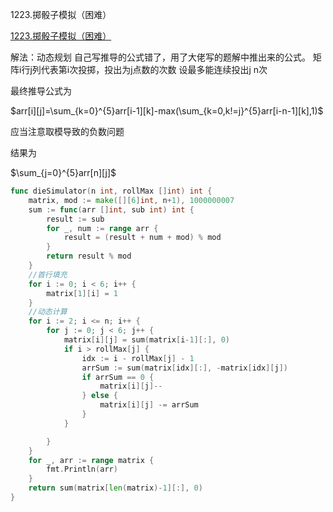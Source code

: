 1223.掷骰子模拟（困难）

[1223.掷骰子模拟（困难）](https://leetcode.cn/problems/dice-roll-simulation/)

解法：动态规划
自己写推导的公式错了，用了大佬写的题解中推出来的公式。
矩阵i行j列代表第i次投掷，投出为j点数的次数
设最多能连续投出j n次

最终推导公式为

$arr[i][j]=\sum_{k=0}^{5}arr[i-1][k]-max(\sum_{k=0,k!=j}^{5}arr[i-n-1][k],1)$



应当注意取模导致的负数问题

结果为

$\sum_{j=0}^{5}arr[n][j]$



```go
func dieSimulator(n int, rollMax []int) int {
	matrix, mod := make([][6]int, n+1), 1000000007
	sum := func(arr []int, sub int) int {
		result := sub
		for _, num := range arr {
			result = (result + num + mod) % mod
		}
		return result % mod
	}
	//首行填充
	for i := 0; i < 6; i++ {
		matrix[1][i] = 1
	}
	//动态计算
	for i := 2; i <= n; i++ {
		for j := 0; j < 6; j++ {
			matrix[i][j] = sum(matrix[i-1][:], 0)
			if i > rollMax[j] {
				idx := i - rollMax[j] - 1
				arrSum := sum(matrix[idx][:], -matrix[idx][j])
				if arrSum == 0 {
					matrix[i][j]--
				} else {
					matrix[i][j] -= arrSum
				}
			}

		}
	}
	for _, arr := range matrix {
		fmt.Println(arr)
	}
	return sum(matrix[len(matrix)-1][:], 0)
}
```


















